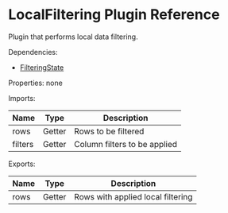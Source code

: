 # LocalFiltering Plugin Reference

Plugin that performs local data filtering.

Dependencies:
- [FilteringState](#filteringstate-reference)

Properties: none

Imports:

Name    | Type   | Description
--------|--------|-----------------------------
rows    | Getter | Rows to be filtered
filters | Getter | Column filters to be applied

Exports:

Name | Type   | Description
-----|--------|----------------------------------
rows | Getter | Rows with applied local filtering

